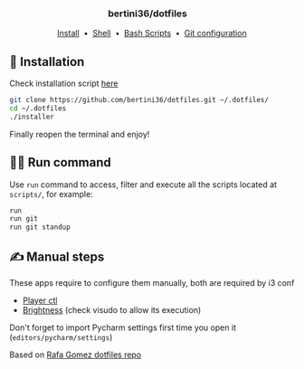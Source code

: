 <h3 align="center">
    bertini36/dotfiles
    <a href="linux">
        <img height="12" src="https://cdn.jsdelivr.net/npm/simple-icons@latest/icons/linux.svg" />
    </a>
</h3>
<p align="center">
  <a href="#-installation">Install</a>&nbsp;&nbsp;•&nbsp;
  <a href="shell">Shell</a>&nbsp;&nbsp;•&nbsp;
  <a href="scripts">Bash Scripts</a>&nbsp;&nbsp;•&nbsp;
  <a href="git/.gitconfig">Git configuration</a>
</p>

## 🚀 Installation
Check installation script [here](install.sh)
```bash
git clone https://github.com/bertini36/dotfiles.git ~/.dotfiles/
cd ~/.dotfiles
./installer
```
Finally reopen the terminal and enjoy! 

## 🏃‍♀️ Run command
Use `run` command to access, filter and execute all the scripts located at 
`scripts/`, for example:
```bash
run
run git
run git standup
```

## ✍️ Manual steps
These apps require to configure them manually, both are required by i3 conf

* <a href="https://github.com/altdesktop/playerctl">Player ctl</a>
* <a href="https://github.com/jappeace/brightnessctl">Brightness</a> (check visudo to allow its execution)

Don't forget to import Pycharm settings first time you open it (`editors/pycharm/settings`) 

Based on <a href="https://github.com/rgomezcasas/dotfiles" target="_blank">Rafa Gomez dotfiles repo</a>